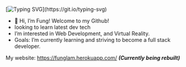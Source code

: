 [![Typing SVG](https://readme-typing-svg.herokuapp.com/?lines=I+am+a+front+end+developer!)](https://git.io/typing-svg)
- 👋 Hi, I’m Fung! Welcome to my Github!
- looking to learn latest dev tech
- I’m interested in Web Development, and Virtual Reality.
- Goals: I’m currently learning and striving to become a full stack developer.

My website: https://funglam.herokuapp.com/ ***(Currently being rebuilt)***
